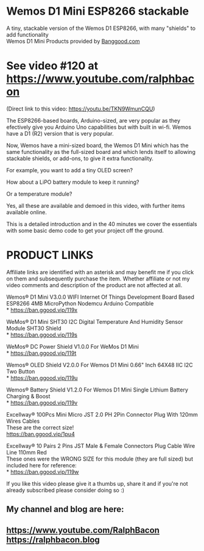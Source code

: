 # Wemos D1 Mini ESP8266 stackable
A tiny, stackable version of the Wemos D1 ESP8266, with many "shields" to add functionality  
Wemos D1 Mini Products provided by [Banggood.com](https://www.banggood.com)

# See video #120 at https://www.youtube.com/ralphbacon
(Direct link to this video: https://youtu.be/TKN9WmunCQU)

The ESP8266-based boards, Arduino-sized, are very popular as they efectively give you Arduino Uno capabilities but with built in wi-fi. Wemos have a D1 (R2) version that is very popular.

Now, Wemos have a mini-sized board, the Wemos D1 Mini which has the same functionality as the full-sized board and which lends itself to allowing stackable shields, or add-ons, to give it extra functionality.

For example, you want to add a tiny OLED screen?  

How about a LiPO battery module to keep it running?  

Or a temperature module?  

Yes, all these are available and demoed in this video, with further items available online.

This is a detailed introduction and in the 40 minutes we cover the essentials with some basic demo code to get your project off the ground.

# PRODUCT LINKS

Affiliate links are identified with an asterisk and may benefit me if you click on them and subsequently purchase the item.
Whether affiliate or not my video comments and description of the product are not affected at all.

Wemos® D1 Mini V3.0.0 WIFI Internet Of Things Development Board Based ESP8266 4MB MicroPython Nodemcu Arduino Compatible  
\* https://ban.ggood.vip/119x

WeMos® D1 Mini SHT30 I2C Digital Temperature And Humidity Sensor Module SHT30 Shield  
\* https://ban.ggood.vip/119s

WeMos® DC Power Shield V1.0.0 For WeMos D1 Mini  
\* https://ban.ggood.vip/119t

Wemos® OLED Shield V2.0.0 For Wemos D1 Mini 0.66" Inch 64X48 IIC I2C Two Button  
\* https://ban.ggood.vip/119u

Wemos® Battery Shield V1.2.0 For Wemos D1 Mini Single Lithium Battery Charging & Boost  
\* https://ban.ggood.vip/119v

Excellway® 100Pcs Mini Micro JST 2.0 PH 2Pin Connector Plug With 120mm Wires Cables  
These are the correct size!  
https://ban.ggood.vip/1pu4

Excellway® 10 Pairs 2 Pins JST Male & Female Connectors Plug Cable Wire Line 110mm Red  
These ones were the WRONG SIZE for this module (they are full sized) but included here for reference:  
\* https://ban.ggood.vip/119w

If you like this video please give it a thumbs up, share it and if you're not already subscribed please consider doing so :)

My channel and blog are here:  
------------------------------------------------------------------  
https://www.youtube.com/RalphBacon  
https://ralphbacon.blog  
------------------------------------------------------------------ 
